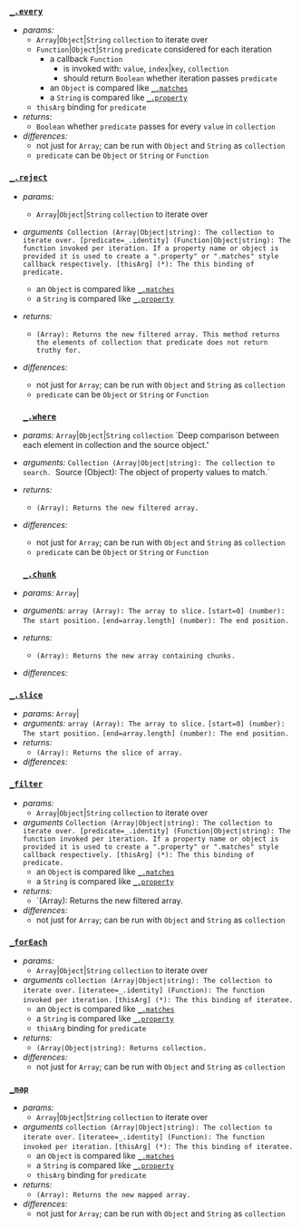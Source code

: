 ### [`_.every`](http://lodash.com/docs#every)

* _params:_
  * `Array`|`Object`|`String` `collection` to iterate over
  * `Function`|`Object`|`String` `predicate` considered for each iteration
    * a callback `Function`
      * is invoked with: `value`, `index`|`key`, `collection`
      * should return `Boolean` whether iteration passes `predicate`
    * an `Object` is compared like [`_.matches`](http://lodash.com/docs#matches)
    * a `String` is compared like [`_.property`](http://lodash.com/docs#property)
  * `thisArg` binding for `predicate`
* _returns:_
  * `Boolean` whether `predicate` passes for every `value` in `collection`
* _differences:_
  * not just for `Array`; can be run with `Object` and `String` as `collection`
  * `predicate` can be `Object` or `String` or `Function`


### [`_.reject`](https://lodash.com/docs#reject)

* _params:_
  * `Array`|`Object`|`String` `collection` to iterate over
* _arguments_` Collection (Array|Object|string): The collection to iterate over.
               [predicate=_.identity] (Function|Object|string): The function invoked per iteration. If a property name or object is provided it is used to create a ".property" or ".matches" style callback respectively.
               [thisArg] (*): The this binding of predicate.`
    * an `Object` is compared like [`_.matches`](http://lodash.com/docs#matches)
    * a `String` is compared like [`_.property`](http://lodash.com/docs#property)
* _returns:_
  * `(Array): Returns the new filtered array. This method returns the elements of collection that predicate does not return truthy for. `
* _differences:_
  * not just for `Array`; can be run with `Object` and `String` as `collection`
  * `predicate` can be `Object` or `String` or `Function`
  
  
  ### [`_.where`](https://lodash.com/docs#where)
* _params:_
   `Array`|`Object`|`String` `collection` `Deep comparison between each element in collection and the source object.'
* _arguments:_
    `Collection (Array|Object|string): The collection to search.
    `Source (Object): The object of property values to match.`
* _returns:_
  * `(Array): Returns the new filtered array.`
* _differences:_
  * not just for `Array`; can be run with `Object` and `String` as `collection`
  * `predicate` can be `Object` or `String` or `Function`
  
  
  ### [`_.chunk`](https://lodash.com/docs#pop)
* _params:_
   `Array`|
* _arguments:_
    `array (Array): The array to slice.`
    `[start=0] (number): The start position.`
    `[end=array.length] (number): The end position.`
* _returns:_
  * `(Array): Returns the new array containing chunks.`
* _differences:_


### [`_.slice`](https://lodash.com/docs#slice)
 * _params:_
   `Array`|
* _arguments:_
    `array (Array): The array to slice.`
    `[start=0] (number): The start position.`
    `[end=array.length] (number): The end position.`
* _returns:_
  * `(Array): Returns the slice of array.`
* _differences:_


### [`_filter`](https://lodash.com/docs#filter)
* _params:_
  * `Array`|`Object`|`String` `collection` to iterate over
* _arguments_
               `Collection (Array|Object|string): The collection to iterate over.
               [predicate=_.identity] (Function|Object|string): The function invoked per iteration. If a property name or object is provided it is used to create a ".property" or ".matches" style callback respectively.
               [thisArg] (*): The this binding of predicate.`
    * an `Object` is compared like [`_.matches`](http://lodash.com/docs#matches)
    * a `String` is compared like [`_.property`](http://lodash.com/docs#property)
* _returns:_
  * `(Array): Returns the new filtered array. 
* _differences:_
  * not just for `Array`; can be run with `Object` and `String` as `collection`

  
 
 ### [`_forEach`](https://lodash.com/docs#forEach)
* _params:_
  * `Array`|`Object`|`String` `collection` to iterate over
* _arguments_
            `collection (Array|Object|string): The collection to iterate over.`
            `[iteratee=_.identity] (Function): The function invoked per iteration.`
            `[thisArg] (*): The this binding of iteratee.`
    * an `Object` is compared like [`_.matches`](http://lodash.com/docs#matches)
    * a `String` is compared like [`_.property`](http://lodash.com/docs#property)
  * `thisArg` binding for `predicate`
* _returns:_
  * `(Array|Object|string): Returns collection.`
* _differences:_
  * not just for `Array`; can be run with `Object` and `String` as `collection`
 

### [`_map`](https://lodash.com/docs#forEach)
* _params:_
  * `Array`|`Object`|`String` `collection` to iterate over
* _arguments_
            `collection (Array|Object|string): The collection to iterate over.`
            `[iteratee=_.identity] (Function): The function invoked per iteration.`
            `[thisArg] (*): The this binding of iteratee.`
    * an `Object` is compared like [`_.matches`](http://lodash.com/docs#matches)
    * a `String` is compared like [`_.property`](http://lodash.com/docs#property)
  * `thisArg` binding for `predicate`
* _returns:_
  * `(Array): Returns the new mapped array.`
* _differences:_
  * not just for `Array`; can be run with `Object` and `String` as `collection`
 

  